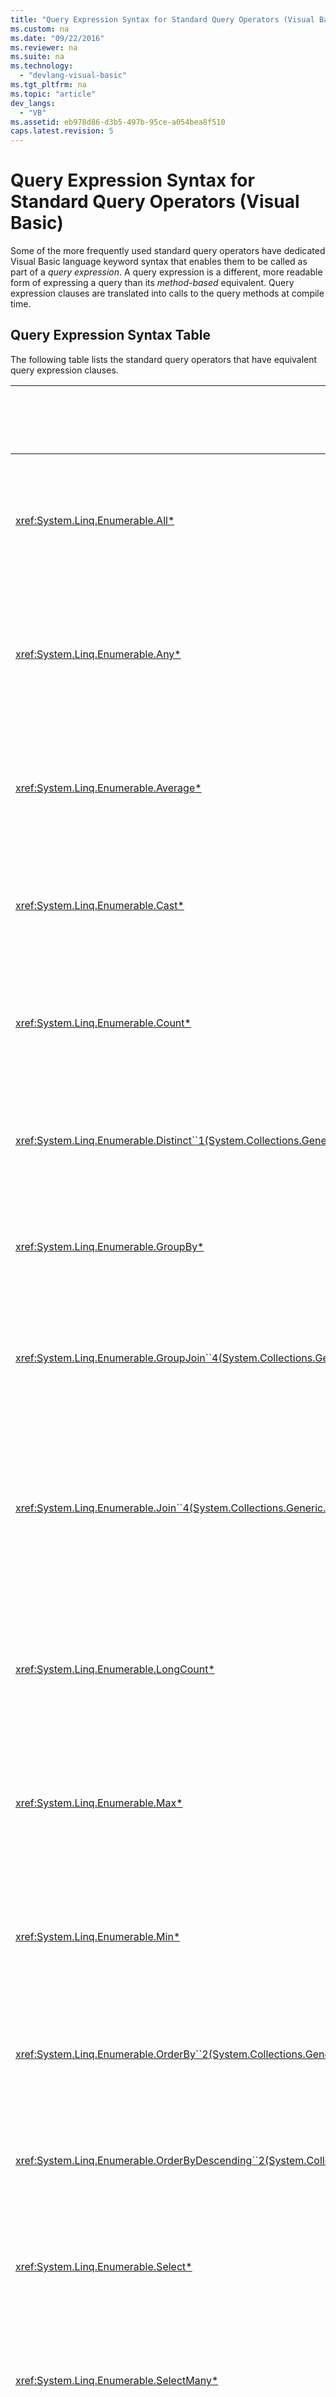 ```yaml
---
title: "Query Expression Syntax for Standard Query Operators (Visual Basic)"
ms.custom: na
ms.date: "09/22/2016"
ms.reviewer: na
ms.suite: na
ms.technology: 
  - "devlang-visual-basic"
ms.tgt_pltfrm: na
ms.topic: "article"
dev_langs: 
  - "VB"
ms.assetid: eb978d86-d3b5-497b-95ce-a054bea8f510
caps.latest.revision: 5
---
```

# Query Expression Syntax for Standard Query Operators (Visual Basic)
Some of the more frequently used standard query operators have dedicated Visual Basic language keyword syntax that enables them to be called as part of a *query expression*. A query expression is a different, more readable form of expressing a query than its *method-based*  equivalent. Query expression clauses are translated into calls to the query methods at compile time.  
  
## Query Expression Syntax Table  
 The following table lists the standard query operators that have equivalent query expression clauses.  
  
|Method|Visual Basic Query Expression Syntax|  
|------------|------------------------------------------|  
|<xref:System.Linq.Enumerable.All*>|`Aggregate … In … Into All(…)`<br /><br /> (For more information, see [Aggregate Clause (Visual Basic)](../vs140/aggregate-clause--visual-basic-.md).)|  
|<xref:System.Linq.Enumerable.Any*>|`Aggregate … In … Into Any()`<br /><br /> (For more information, see [Aggregate Clause (Visual Basic)](../vs140/aggregate-clause--visual-basic-.md).)|  
|<xref:System.Linq.Enumerable.Average*>|`Aggregate … In … Into Average()`<br /><br /> (For more information, see [Aggregate Clause (Visual Basic)](../vs140/aggregate-clause--visual-basic-.md).)|  
|<xref:System.Linq.Enumerable.Cast*>|`From … As …`<br /><br /> (For more information, see [From Clause (Visual Basic)](../vs140/from-clause--visual-basic-.md).)|  
|<xref:System.Linq.Enumerable.Count*>|`Aggregate … In … Into Count()`<br /><br /> (For more information, see [Aggregate Clause (Visual Basic)](../vs140/aggregate-clause--visual-basic-.md).)|  
|<xref:System.Linq.Enumerable.Distinct``1(System.Collections.Generic.IEnumerable{``0})>|`Distinct`<br /><br /> (For more information, see [Distinct Clause (Visual Basic)](../vs140/distinct-clause--visual-basic-.md).)|  
|<xref:System.Linq.Enumerable.GroupBy*>|`Group … By … Into …`<br /><br /> (For more information, see [Group By Clause (Visual Basic)](../vs140/group-by-clause--visual-basic-.md).)|  
|<xref:System.Linq.Enumerable.GroupJoin``4(System.Collections.Generic.IEnumerable{``0},System.Collections.Generic.IEnumerable{``1},System.Func{``0,``2},System.Func{``1,``2},System.Func{``0,System.Collections.Generic.IEnumerable{``1},``3})>|`Group Join … In … On …`<br /><br /> (For more information, see [Group Join Clause (Visual Basic)](../vs140/group-join-clause--visual-basic-.md).)|  
|<xref:System.Linq.Enumerable.Join``4(System.Collections.Generic.IEnumerable{``0},System.Collections.Generic.IEnumerable{``1},System.Func{``0,``2},System.Func{``1,``2},System.Func{``0,``1,``3})>|`From x In …, y In … Where x.a = b.a`<br /><br /> -or-<br /><br /> `Join … [As …]In … On …`<br /><br /> (For more information, see [Join Clause (Visual Basic)](../vs140/join-clause--visual-basic-.md).)|  
|<xref:System.Linq.Enumerable.LongCount*>|`Aggregate … In … Into LongCount()`<br /><br /> (For more information, see [Aggregate Clause (Visual Basic)](../vs140/aggregate-clause--visual-basic-.md).)|  
|<xref:System.Linq.Enumerable.Max*>|`Aggregate … In … Into Max()`<br /><br /> (For more information, see [Aggregate Clause (Visual Basic)](../vs140/aggregate-clause--visual-basic-.md).)|  
|<xref:System.Linq.Enumerable.Min*>|`Aggregate … In … Into Min()`<br /><br /> (For more information, see [Aggregate Clause (Visual Basic)](../vs140/aggregate-clause--visual-basic-.md).)|  
|<xref:System.Linq.Enumerable.OrderBy``2(System.Collections.Generic.IEnumerable{``0},System.Func{``0,``1})>|`Order By`<br /><br /> (For more information, see [Order By Clause (Visual Basic)](../vs140/order-by-clause--visual-basic-.md).)|  
|<xref:System.Linq.Enumerable.OrderByDescending``2(System.Collections.Generic.IEnumerable{``0},System.Func{``0,``1})>|`Order By … Descending`<br /><br /> (For more information, see [Order By Clause (Visual Basic)](../vs140/order-by-clause--visual-basic-.md).)|  
|<xref:System.Linq.Enumerable.Select*>|`Select`<br /><br /> (For more information, see [Select Clause (Visual Basic)](../vs140/select-clause--visual-basic-.md).)|  
|<xref:System.Linq.Enumerable.SelectMany*>|Multiple `From` clauses<br /><br /> (For more information, see [From Clause (Visual Basic)](../vs140/from-clause--visual-basic-.md).)|  
|<xref:System.Linq.Enumerable.Skip*>|`Skip`<br /><br /> (For more information, see [Skip Clause (Visual Basic)](../vs140/skip-clause--visual-basic-.md).)|  
|<xref:System.Linq.Enumerable.SkipWhile*>|`Skip While`<br /><br /> (For more information, see [Skip While Clause (Visual Basic)](../vs140/skip-while-clause--visual-basic-.md).)|  
|<xref:System.Linq.Enumerable.Sum*>|`Aggregate … In … Into Sum()`<br /><br /> (For more information, see [Aggregate Clause (Visual Basic)](../vs140/aggregate-clause--visual-basic-.md).)|  
|<xref:System.Linq.Enumerable.Take*>|`Take`<br /><br /> (For more information, see [Take Clause (Visual Basic)](../vs140/take-clause--visual-basic-.md).)|  
|<xref:System.Linq.Enumerable.TakeWhile*>|`Take While`<br /><br /> (For more information, see [Take While Clause (Visual Basic)](../vs140/take-while-clause--visual-basic-.md).)|  
|<xref:System.Linq.Enumerable.ThenBy``2(System.Linq.IOrderedEnumerable{``0},System.Func{``0,``1})>|`Order By …, …`<br /><br /> (For more information, see [Order By Clause (Visual Basic)](../vs140/order-by-clause--visual-basic-.md).)|  
|<xref:System.Linq.Enumerable.ThenByDescending``2(System.Linq.IOrderedEnumerable{``0},System.Func{``0,``1})>|`Order By …, … Descending`<br /><br /> (For more information, see [Order By Clause (Visual Basic)](../vs140/order-by-clause--visual-basic-.md).)|  
|<xref:System.Linq.Enumerable.Where*>|`Where`<br /><br /> (For more information, see [Where Clause (Visual Basic)](../vs140/where-clause--visual-basic-.md).)|  
  
## See Also  
 <xref:System.Linq.Enumerable*>   
 <xref:System.Linq.Queryable*>   
 [Standard Query Operators Overview (Visual Basic)](../vs140/standard-query-operators-overview--visual-basic-.md)   
 [Classification of Standard Query Operators by Manner of Execution (Visual Basic)](../vs140/classification-of-standard-query-operators-by-manner-of-execution--visual-basic-.md)
